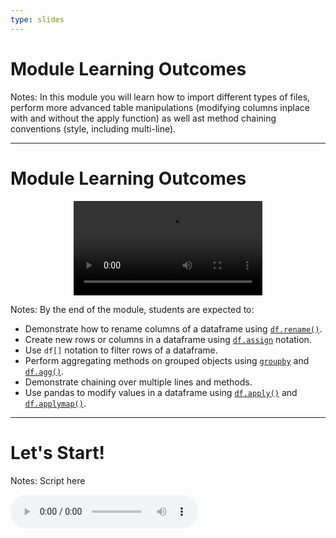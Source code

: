 ```yaml
---
type: slides
---
```


# Module Learning Outcomes

Notes: In this module you will learn how to import different types of files, perform more advanced table manipulations (modifying columns inplace with and without the apply function) as well ast method chaining conventions (style, including multi-line).

---

# Module Learning Outcomes

<html>
<video style="display:block; margin: 0 auto;" width="60%" height="auto" controls >
  <source src="sample_video.mp4" type="video/mp4">
Your browser does not support the video tag.
</video></html>

Notes:
By the end of the module, students are expected to:
- Demonstrate how to rename columns of a dataframe using [`df.rename()`](https://pandas.pydata.org/pandas-docs/stable/reference/api/pandas.DataFrame.rename.html).
- Create new rows or columns in a dataframe using [`df.assign`](https://pandas.pydata.org/pandas-docs/stable/reference/api/pandas.DataFrame.assign.html) notation.
- Use `df[]` notation to filter rows of a dataframe.
- Perform aggregating methods on grouped objects using [`groupby`](https://pandas.pydata.org/pandas-docs/stable/reference/api/pandas.DataFrame.groupby.html) and [`df.agg()`](https://pandas.pydata.org/pandas-docs/stable/reference/api/pandas.DataFrame.agg.html).
- Demonstrate chaining over multiple lines and methods.
- Use pandas to modify values in a dataframe using [`df.apply()`](https://pandas.pydata.org/pandas-docs/stable/reference/api/pandas.DataFrame.apply.html) and [`df.applymap()`](https://pandas.pydata.org/pandas-docs/stable/reference/api/pandas.DataFrame.applymap.html).

---

# Let's Start!

Notes: Script here
<html>
<audio controls >
  <source src="placeholder_audio.mp3" />
</audio></html>
